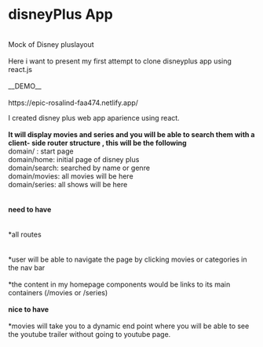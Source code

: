 # disneyPlus App
<br>
Mock of Disney pluslayout<br>
<br>
Here i want to present my first attempt to clone disneyplus app using react.js<br>
<br>
__DEMO__<br>
<br>
https://epic-rosalind-faa474.netlify.app/

I created disney plus web app aparience using react.<br>
<br>
**It will display movies and series and you will be able to search them with a client- side router structure , this will be the following**<br>
domain/ : start page<br>
domain/home: initial page of disney plus<br>
domain/search: searched by name or genre<br>
domain/movies: all movies will be here<br>
domain/series: all shows will be here<br>
<br>
<br>
**need to have**<br>
<br>
<br>
*all routes<br>
<br>
<br>
*user will be able to navigate the page by clicking movies or categories in the nav bar<br>
<br>
*the content in my homepage components would be links to its main containers (/movies or /series)<br>
<br>
**nice to have**<br>
<br>
*movies will take you to a dynamic end point where you will be able to see the youtube trailer without going to youtube page.
